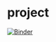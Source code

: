 # project
[![Binder](https://mybinder.org/badge_logo.svg)](https://mybinder.org/v2/gh/yosra2000/project/0d23ae0a5a9060bf9200d799226f5c421d1e4796?filepath=Untitled5.ipynb)
